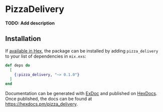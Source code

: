 # PizzaDelivery

**TODO: Add description**

## Installation

If [available in Hex](https://hex.pm/docs/publish), the package can be installed
by adding `pizza_delivery` to your list of dependencies in `mix.exs`:

```elixir
def deps do
  [
    {:pizza_delivery, "~> 0.1.0"}
  ]
end
```

Documentation can be generated with [ExDoc](https://github.com/elixir-lang/ex_doc)
and published on [HexDocs](https://hexdocs.pm). Once published, the docs can
be found at <https://hexdocs.pm/pizza_delivery>.

